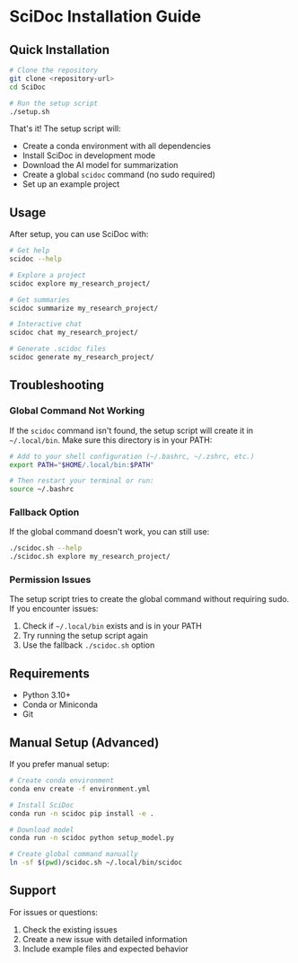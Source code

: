 # SciDoc Installation Guide

## Quick Installation

```bash
# Clone the repository
git clone <repository-url>
cd SciDoc

# Run the setup script
./setup.sh
```

That's it! The setup script will:
- Create a conda environment with all dependencies
- Install SciDoc in development mode
- Download the AI model for summarization
- Create a global `scidoc` command (no sudo required)
- Set up an example project

## Usage

After setup, you can use SciDoc with:

```bash
# Get help
scidoc --help

# Explore a project
scidoc explore my_research_project/

# Get summaries
scidoc summarize my_research_project/

# Interactive chat
scidoc chat my_research_project/

# Generate .scidoc files
scidoc generate my_research_project/
```

## Troubleshooting

### Global Command Not Working

If the `scidoc` command isn't found, the setup script will create it in `~/.local/bin`. Make sure this directory is in your PATH:

```bash
# Add to your shell configuration (~/.bashrc, ~/.zshrc, etc.)
export PATH="$HOME/.local/bin:$PATH"

# Then restart your terminal or run:
source ~/.bashrc
```

### Fallback Option

If the global command doesn't work, you can still use:

```bash
./scidoc.sh --help
./scidoc.sh explore my_research_project/
```

### Permission Issues

The setup script tries to create the global command without requiring sudo. If you encounter issues:

1. Check if `~/.local/bin` exists and is in your PATH
2. Try running the setup script again
3. Use the fallback `./scidoc.sh` option

## Requirements

- Python 3.10+
- Conda or Miniconda
- Git

## Manual Setup (Advanced)

If you prefer manual setup:

```bash
# Create conda environment
conda env create -f environment.yml

# Install SciDoc
conda run -n scidoc pip install -e .

# Download model
conda run -n scidoc python setup_model.py

# Create global command manually
ln -sf $(pwd)/scidoc.sh ~/.local/bin/scidoc
```

## Support

For issues or questions:
1. Check the existing issues
2. Create a new issue with detailed information
3. Include example files and expected behavior
